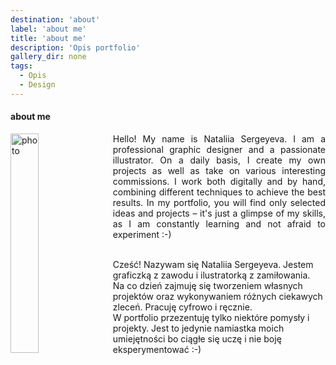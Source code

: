 ```yaml
---
destination: 'about'
label: 'about me'
title: 'about me'
description: 'Opis portfolio'
gallery_dir: none
tags:
  - Opis
  - Design
---
```


#### about me

<div>
    <div>
        <img src="/Портрет_.jpg" alt="photo">
    </div>
    <p style="white-space: pre-wrap; text-align: justify;">Hello! My name is Nataliia Sergeyeva. I am a professional graphic designer and a passionate illustrator. On a daily basis, I create my own projects as well as take on various interesting commissions. I work both digitally and by hand, combining different techniques to achieve the best results. In my portfolio, you will find only selected ideas and projects – it's just a glimpse of my skills, as I am constantly learning and not afraid to experiment :-)
    
      
Cześć! Nazywam się Nataliia Sergeyeva. Jestem graficzką z zawodu i ilustratorką z zamiłowania.  
Na co dzień zajmuję się tworzeniem własnych projektów oraz wykonywaniem różnych ciekawych zleceń. Pracuję cyfrowo i ręcznie.  
W portfolio przezentuję tylko niektóre pomysły i projekty. Jest to jedynie namiastka moich umiejętności bo ciągłe się uczę i nie boję eksperymentować :-)
    </p>
</div>

<style>
  img {
    float: left;
    margin-right: 2.5%;
    width: 100%;
    @media (min-width: 50em) {
      width: 30%;
    }
  }
</style>

